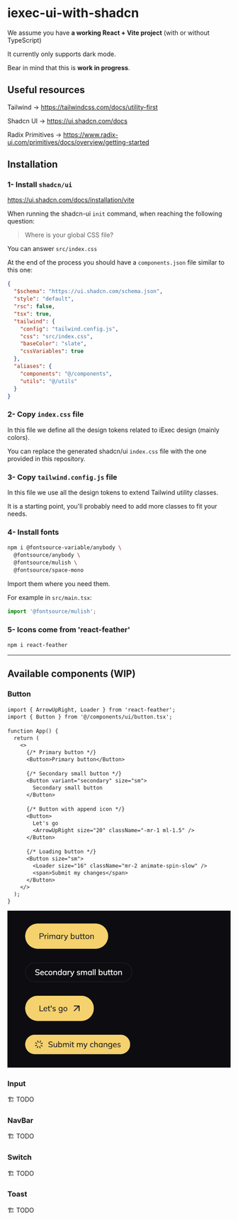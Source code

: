# iexec-ui-with-shadcn

We assume you have **a working React + Vite project** (with or without TypeScript)

It currently only supports dark mode.

Bear in mind that this is **work in progress**.

## Useful resources

Tailwind -> https://tailwindcss.com/docs/utility-first

Shadcn UI -> https://ui.shadcn.com/docs

Radix Primitives -> https://www.radix-ui.com/primitives/docs/overview/getting-started

## Installation

### 1- Install `shadcn/ui`

https://ui.shadcn.com/docs/installation/vite

When running the shadcn-ui `init` command, when reaching the following question:

> Where is your global CSS file?

You can answer `src/index.css`

At the end of the process you should have a `components.json` file similar to this one:

```json
{
  "$schema": "https://ui.shadcn.com/schema.json",
  "style": "default",
  "rsc": false,
  "tsx": true,
  "tailwind": {
    "config": "tailwind.config.js",
    "css": "src/index.css",
    "baseColor": "slate",
    "cssVariables": true
  },
  "aliases": {
    "components": "@/components",
    "utils": "@/utils"
  }
}
```

### 2- Copy `index.css` file

In this file we define all the design tokens related to iExec design (mainly colors).

You can replace the generated shadcn/ui `index.css` file with the one provided in this repository.

### 3- Copy `tailwind.config.js` file

In this file we use all the design tokens to extend Tailwind utility classes.

It is a starting point, you'll probably need to add more classes to fit your needs.

### 4- Install fonts

```sh
npm i @fontsource-variable/anybody \
  @fontsource/anybody \
  @fontsource/mulish \
  @fontsource/space-mono
```

Import them where you need them.

For example in `src/main.tsx`:

```javascript
import '@fontsource/mulish';
```

### 5- Icons come from 'react-feather'

```sh
npm i react-feather
```

-----

## Available components (WIP)

### Button

```tsx
import { ArrowUpRight, Loader } from 'react-feather';
import { Button } from '@/components/ui/button.tsx';

function App() {
  return (
    <>
      {/* Primary button */}
      <Button>Primary button</Button>

      {/* Secondary small button */}
      <Button variant="secondary" size="sm">
        Secondary small button
      </Button>

      {/* Button with append icon */}
      <Button>
        Let's go
        <ArrowUpRight size="20" className="-mr-1 ml-1.5" />
      </Button>

      {/* Loading button */}
      <Button size="sm">
        <Loader size="16" className="mr-2 animate-spin-slow" />
        <span>Submit my changes</span>
      </Button>
    </>
  );
}
```

![Buttons screenshot](Buttons.png)

### Input

🏗️ TODO

### NavBar

🏗️ TODO

### Switch

🏗️ TODO

### Toast

🏗️ TODO
